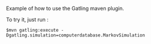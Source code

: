 Example of how to use the Gatling maven plugin.

To try it, just run : 

    $mvn gatling:execute -Dgatling.simulation=computerdatabase.MarkovSimulation

